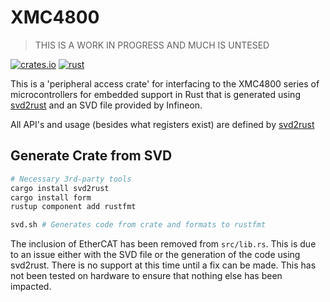 # XMC4800

> THIS IS A WORK IN PROGRESS AND MUCH IS UNTESED

[![crates.io](https://img.shields.io/crates/v/xmc4800.svg)](https://crates.io/crates/xmc4800)
[![rust](https://github.com/xmc-rs/xmc4800/workflows/Rust/badge.svg)](https://github.com/xmc-rs/xmc4800/workflows/Rust/badge.svg)

This is a 'peripheral access crate' for interfacing to the XMC4800 series of microcontrollers for embedded support in Rust that is generated using [svd2rust](https://docs.rs/svd2rust) and an SVD file provided by Infineon.

All API's and usage (besides what registers exist) are defined by [svd2rust](https://docs.rs/svd2rust)

## Generate Crate from SVD

```bash
# Necessary 3rd-party tools
cargo install svd2rust
cargo install form
rustup component add rustfmt

svd.sh # Generates code from crate and formats to rustfmt
```

The inclusion of EtherCAT has been removed from `src/lib.rs`. This is due to an issue either with the SVD file or the generation of the code using svd2rust. There is no support at this time until a fix can be made. This has not been tested on hardware to ensure that nothing else has been impacted.
